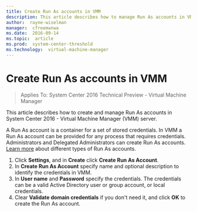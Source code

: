 ```yaml
---
title: Create Run As accounts in VMM
description: This article describes how to manage Run As accounts in VMM
author:  rayne-wiselman
manager:  cfreemanwa
ms.date:  2016-09-14
ms.topic:  article
ms.prod:  system-center-threshold
ms.technology:  virtual-machine-manager
---
```



# Create Run As accounts in VMM
>Applies To: System Center 2016 Technical Preview - Virtual Machine Manager


This article describes how to create and manage Run As accounts in System Center 2016 - Virtual Machine Manager (VMM) server.

A Run As account is a container for a set of stored credentials. In VMM a Run As account can be provided for any process that requires credentials. Administrators and Delegated Administrators can create Run As accounts. [Learn more](manage-permissions-overview.md#run-as-accounts) about different types of Run As accounts.


1.  Click **Settings**, and in **Create** click **Create Run As Account**.
2. In **Create Run As Account**  specify name and optional description to identify the credentials in VMM.
3. In **User name** and **Password** specify the credentials. The credentials can be a valid Active Directory user or group account, or local credentials.
4.  Clear **Validate domain credentials** if you don't need it, and click **OK** to create the Run As account.
